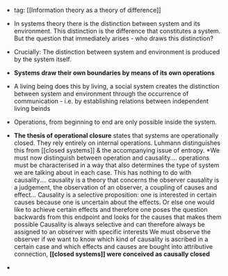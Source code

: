 - tag: [[Information theory as a theory of difference]]
- In systems theory there is the distinction between system and its environment. This distinction is the difference that constitutes a system. But the question that immediately arises - who draws this distinction?
- Crucially: The distinction between system and environment is produced by the system itself. 
- **Systems draw their own boundaries by means of its own operations** 
- A living being does this by living, a social system creates the distinction between system and environment through the occurrence of communication - i.e. by establishing relations between independent living beinds 
- Operations, from beginning to end are only possible inside the system. 
- **The thesis of operational closure** states that systems are operationally closed. They rely entirely on internal operations. Luhmann distinguishes this from [[closed systems]] & the accompanying issue of entropy. 
	*We must now distinguish between operation and causality.... operations must be characterised in a way that also determines the type of system we are talking about in each case. This has nothing to do with causality.... causality is a theory that concerns the observer
	 causality is a judgement, the observation of an observer, a coupling of causes and  effect... Causality is a selective proposition: one is interested in certain causes because one is uncertain about the effects. Or else one would like to achieve certain effects and therefore one poses the question backwards from this endpoint and looks for the causes that makes them possible 
	 Causality is always selective and can therefore always be assigned to an observer with specific interests
	 We must observe the observer if we want to know which kind of causality is ascribed in a certain case and which effects and causes are bought into attributive connection, 
	 **[[closed systems]] were conceived as causally closed** 

- 
	 
	 
	 